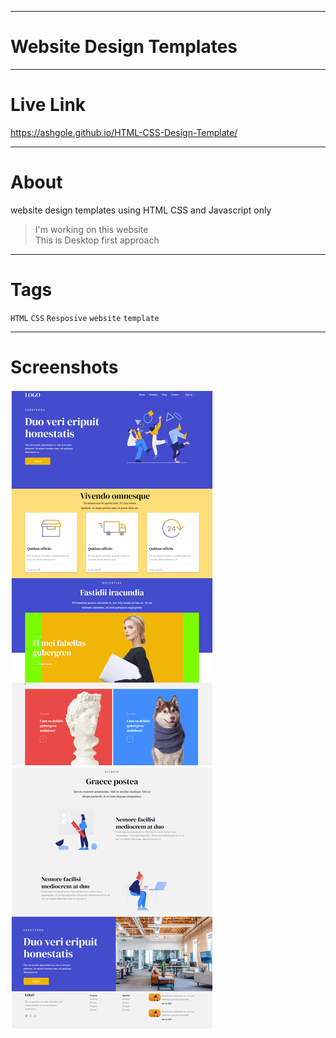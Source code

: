 ***
# Website Design Templates

***
# Live Link
https://ashgole.github.io/HTML-CSS-Design-Template/

***
# About
website design templates using HTML CSS and Javascript only

> I'm working on this website<br>
> This is Desktop first approach

***
# Tags

`HTML` `CSS` `Resposive` `website` `template` 

***
# Screenshots

![alt text](https://github.com/ashgole/HTML-CSS-Design-Template/blob/main/screenshots/1.png)
